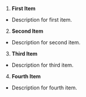 1. **First Item**
* Description for first item.

2. **Second Item**
* Description for second item.

3. **Third Item**
* Description for third item.

4. **Fourth Item**
* Description for fourth item. 